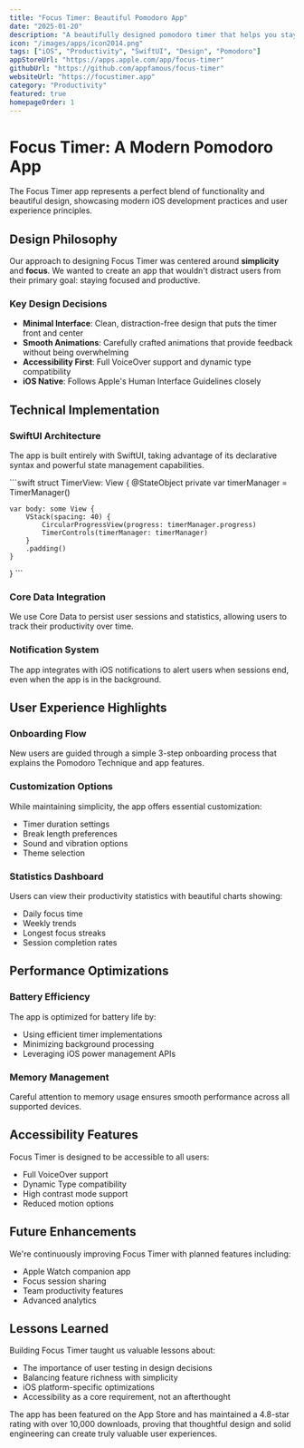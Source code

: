 ```yaml
---
title: "Focus Timer: Beautiful Pomodoro App"
date: "2025-01-20"
description: "A beautifully designed pomodoro timer that helps you stay focused and productive. Built with iOS 17 design principles and modern SwiftUI."
icon: "/images/apps/icon2014.png"
tags: ["iOS", "Productivity", "SwiftUI", "Design", "Pomodoro"]
appStoreUrl: "https://apps.apple.com/app/focus-timer"
githubUrl: "https://github.com/appfamous/focus-timer"
websiteUrl: "https://focustimer.app"
category: "Productivity"
featured: true
homepageOrder: 1
---
```


# Focus Timer: A Modern Pomodoro App

The Focus Timer app represents a perfect blend of functionality and beautiful design, showcasing modern iOS development practices and user experience principles.

## Design Philosophy

Our approach to designing Focus Timer was centered around **simplicity** and **focus**. We wanted to create an app that wouldn't distract users from their primary goal: staying focused and productive.

### Key Design Decisions

- **Minimal Interface**: Clean, distraction-free design that puts the timer front and center
- **Smooth Animations**: Carefully crafted animations that provide feedback without being overwhelming
- **Accessibility First**: Full VoiceOver support and dynamic type compatibility
- **iOS Native**: Follows Apple's Human Interface Guidelines closely

## Technical Implementation

### SwiftUI Architecture

The app is built entirely with SwiftUI, taking advantage of its declarative syntax and powerful state management capabilities.

\`\`\`swift
struct TimerView: View {
    @StateObject private var timerManager = TimerManager()
    
    var body: some View {
        VStack(spacing: 40) {
            CircularProgressView(progress: timerManager.progress)
            TimerControls(timerManager: timerManager)
        }
        .padding()
    }
}
\`\`\`

### Core Data Integration

We use Core Data to persist user sessions and statistics, allowing users to track their productivity over time.

### Notification System

The app integrates with iOS notifications to alert users when sessions end, even when the app is in the background.

## User Experience Highlights

### Onboarding Flow

New users are guided through a simple 3-step onboarding process that explains the Pomodoro Technique and app features.

### Customization Options

While maintaining simplicity, the app offers essential customization:
- Timer duration settings
- Break length preferences
- Sound and vibration options
- Theme selection

### Statistics Dashboard

Users can view their productivity statistics with beautiful charts showing:
- Daily focus time
- Weekly trends
- Longest focus streaks
- Session completion rates

## Performance Optimizations

### Battery Efficiency

The app is optimized for battery life by:
- Using efficient timer implementations
- Minimizing background processing
- Leveraging iOS power management APIs

### Memory Management

Careful attention to memory usage ensures smooth performance across all supported devices.

## Accessibility Features

Focus Timer is designed to be accessible to all users:
- Full VoiceOver support
- Dynamic Type compatibility
- High contrast mode support
- Reduced motion options

## Future Enhancements

We're continuously improving Focus Timer with planned features including:
- Apple Watch companion app
- Focus session sharing
- Team productivity features
- Advanced analytics

## Lessons Learned

Building Focus Timer taught us valuable lessons about:
- The importance of user testing in design decisions
- Balancing feature richness with simplicity
- iOS platform-specific optimizations
- Accessibility as a core requirement, not an afterthought

The app has been featured on the App Store and has maintained a 4.8-star rating with over 10,000 downloads, proving that thoughtful design and solid engineering can create truly valuable user experiences.
